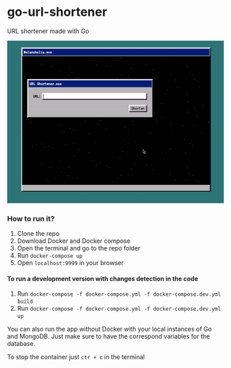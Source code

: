 # go-url-shortener
URL shortener made with Go

![Demostration](static/demostration.gif)

### How to run it?

1. Clone the repo
1. Download Docker and Docker compose
2. Open the terminal and go to the repo folder
3. Run `docker-compose up`
4. Open `localhost:9999` in your browser

#### To run a development version with changes detection in the code
1. Run `docker-compose -f docker-compose.yml -f docker-compose.dev.yml build`
2. Run `docker-compose -f docker-compose.yml -f docker-compose.dev.yml up`

You can also run the app without Docker with your local instances of Go and MongoDB. Just make sure to have the correspond variables for the database.

To stop the container just `ctr + c` in the terminal